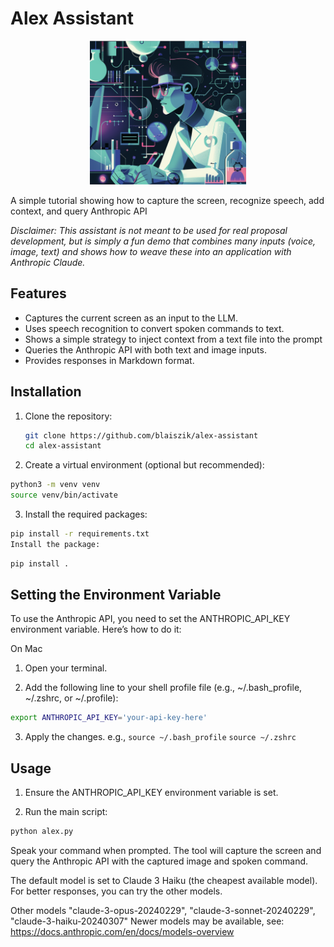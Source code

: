 # Alex Assistant

<p align="center">
    <img src="./logo.png" alt="Alex Assistant Logo" width="250"/>
</p>
A simple tutorial showing how to capture the screen, recognize speech, add context, and query Anthropic API


*Disclaimer: This assistant is not meant to be used for real proposal development, but is simply a fun demo that combines many inputs (voice, image, text) and shows how to weave these into an application with Anthropic Claude.*

## Features

- Captures the current screen as an input to the LLM.
- Uses speech recognition to convert spoken commands to text.
- Shows a simple strategy to inject context from a text file into the prompt
- Queries the Anthropic API with both text and image inputs.
- Provides responses in Markdown format.

## Installation

1. Clone the repository:

   ```bash
   git clone https://github.com/blaiszik/alex-assistant
   cd alex-assistant
   ```

2. Create a virtual environment (optional but recommended):

```bash
python3 -m venv venv
source venv/bin/activate
```

3. Install the required packages:

```bash
pip install -r requirements.txt
Install the package:
```

```bash
pip install .
```

## Setting the Environment Variable

To use the Anthropic API, you need to set the ANTHROPIC_API_KEY environment variable. Here’s how to do it:

On Mac
1. Open your terminal.

2. Add the following line to your shell profile file (e.g., ~/.bash_profile, ~/.zshrc, or ~/.profile):

```bash
export ANTHROPIC_API_KEY='your-api-key-here'
```

3. Apply the changes. e.g., `source ~/.bash_profile` `source ~/.zshrc` 



## Usage

1. Ensure the ANTHROPIC_API_KEY environment variable is set.

2. Run the main script:

```bash
python alex.py
```

Speak your command when prompted. The tool will capture the screen and query the Anthropic API with the captured image and spoken command.

The default model is set to Claude 3 Haiku (the cheapest available model). For better responses, you can try the other models.

Other models "claude-3-opus-20240229", "claude-3-sonnet-20240229", "claude-3-haiku-20240307"
Newer models may be available, see: https://docs.anthropic.com/en/docs/models-overview

